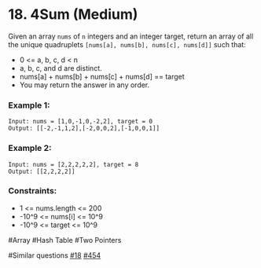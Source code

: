 # 18. 4Sum (Medium)

Given an array `nums` of `n` integers and an integer target, return an array of all the unique quadruplets `[nums[a], nums[b], nums[c], nums[d]]` such that:

- 0 <= a, b, c, d < n
- a, b, c, and d are distinct.
- nums[a] + nums[b] + nums[c] + nums[d] == target
- You may return the answer in any order.

### Example 1:

```
Input: nums = [1,0,-1,0,-2,2], target = 0
Output: [[-2,-1,1,2],[-2,0,0,2],[-1,0,0,1]]
```

### Example 2:

```
Input: nums = [2,2,2,2,2], target = 8
Output: [[2,2,2,2]]
```

### Constraints:

- 1 <= nums.length <= 200
- -10^9 <= nums[i] <= 10^9
- -10^9 <= target <= 10^9

#Array #Hash Table #Two Pointers

#Similar questions [#18](../p018m/README.md) [#454](../p454m/README.md)
